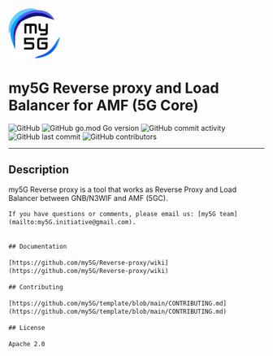 <img width="20%" src="docs/media/img/my5g-logo.png" alt="my5g-core"/>

# my5G Reverse proxy and Load Balancer for AMF (5G Core)

![GitHub](https://img.shields.io/github/license/my5G/Reverse-proxy?color=blue) 
![GitHub go.mod Go version](https://img.shields.io/github/go-mod/go-version/my5G/Reverse-proxy) ![GitHub commit activity](https://img.shields.io/github/commit-activity/y/my5G/Reverse-proxy) 
![GitHub last commit](https://img.shields.io/github/last-commit/my5G/Reverse-proxy)
![GitHub contributors](https://img.shields.io/github/contributors/my5G/Reverse-proxy)

----
## Description

my5G Reverse proxy is a tool that works as Reverse Proxy and Load Balancer between GNB/N3WIF and AMF (5GC).

```
If you have questions or comments, please email us: [my5G team](mailto:my5G.initiative@gmail.com). 


## Documentation

[https://github.com/my5G/Reverse-proxy/wiki](https://github.com/my5G/Reverse-proxy/wiki)

## Contributing

[https://github.com/my5G/template/blob/main/CONTRIBUTING.md](https://github.com/my5G/template/blob/main/CONTRIBUTING.md)

## License

Apache 2.0
